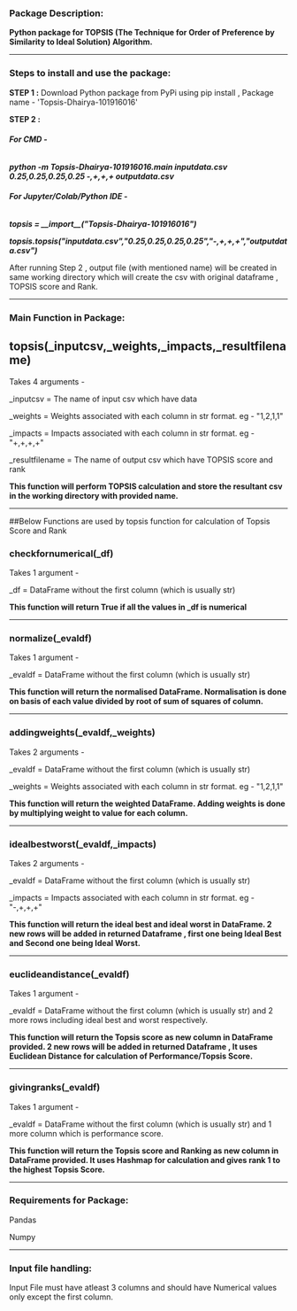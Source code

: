 ### **Package Description:**

**Python package for TOPSIS (The Technique for Order of Preference by Similarity to Ideal Solution) Algorithm.**

---

### **Steps to install and use the package:**

**STEP 1 :**
Download Python package from PyPi using pip install , Package name - 'Topsis-Dhairya-101916016'

**STEP 2 :**

###### _**For CMD -**_

_**python -m Topsis-Dhairya-101916016.main inputdata.csv 0.25,0.25,0.25,0.25 -,+,+,+ outputdata.csv**_

###### **_For Jupyter/Colab/Python IDE -_**

**_topsis = \_\_import\_\_("Topsis-Dhairya-101916016")_**

**_topsis.topsis("inputdata.csv","0.25,0.25,0.25,0.25","-,+,+,+","outputdata.csv")_**


After running Step 2 , output file (with mentioned name) will be created in same working directory which will create the csv with original dataframe , TOPSIS score and Rank.

---

### **Main Function in Package:**

## **topsis**(_inputcsv,_weights,_impacts,_resultfilename)

Takes 4 arguments -

_inputcsv = The name of input csv which have data

_weights = Weights associated with each column in str format. eg - "1,2,1,1"

_impacts = Impacts associated with each column in str format. eg - "+,+,+,+"

_resultfilename = The name of output csv which have TOPSIS score and rank

**This function will perform TOPSIS calculation and store the resultant csv in the working directory with provided name.**

---
##Below Functions are used by topsis function for calculation of Topsis Score and Rank

### **checkfornumerical**(_df)

Takes 1 argument -

_df = DataFrame without the first column (which is usually str)

**This function will return True if all the values in _df is numerical**

---

### **normalize**(_evaldf)

Takes 1 argument -

_evaldf = DataFrame without the first column (which is usually str)

**This function will return the normalised DataFrame. Normalisation is done on basis of each value divided by root of sum of squares of column.**

---

### **addingweights**(_evaldf,_weights)

Takes 2 arguments -

_evaldf = DataFrame without the first column (which is usually str)

_weights = Weights associated with each column in str format. eg - "1,2,1,1"

**This function will return the weighted DataFrame. Adding weights is done by multiplying weight to value for each column.**

---

### **idealbestworst**(_evaldf,_impacts)

Takes 2 arguments -

_evaldf = DataFrame without the first column (which is usually str)

_impacts = Impacts associated with each column in str format. eg - "-,+,+,+"

**This function will return the ideal best and ideal worst in DataFrame. 2 new rows will be added in returned Dataframe , first one being Ideal Best and Second one being Ideal Worst.**

---

### **euclideandistance**(_evaldf)

Takes 1 argument -

_evaldf = DataFrame without the first column (which is usually str) and 2 more rows including ideal best and worst respectively.

**This function will return the Topsis score as new column in DataFrame provided. 2 new rows will be added in returned Dataframe , It uses Euclidean Distance for calculation of Performance/Topsis Score.**

---

### **givingranks**(_evaldf)

Takes 1 argument -

_evaldf = DataFrame without the first column (which is usually str) and 1 more column which is performance score.

**This function will return the Topsis score and Ranking as new column in DataFrame provided. It uses Hashmap for calculation and gives rank 1 to the highest Topsis Score.**

---

### **Requirements for Package:**

Pandas

Numpy

---

### **Input file handling:**
Input File must have atleast 3 columns and should have Numerical values only except the first column.